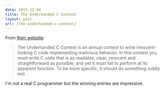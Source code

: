 ```yaml
---
date: 2013-12-04
title: The Underhanded C Contest
layout: post
url: /the-underhanded-c-contest/
---
```


From [their website](http://underhanded-c.org/):

> The Underhanded C Contest is an annual contest to write innocent-looking C code implementing malicious behavior. In this contest you must write C code that is as readable, clear, innocent and straightforward as possible, and yet it must fail to perform at its apparent function. To be more specific, it should do something subtly evil.

I'm not a real C programmer but the winning entries are impressive.
